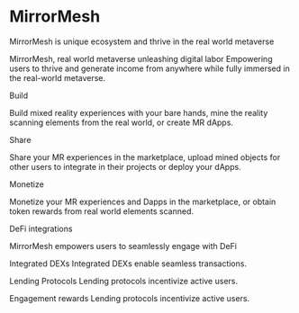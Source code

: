 # MirrorMesh
MirrorMesh is unique ecosystem and thrive in the real world metaverse

MirrorMesh, real world metaverse unleashing digital labor
Empowering users to thrive and generate income from anywhere while fully immersed in the real-world metaverse. 

Build

Build mixed reality experiences with your bare hands, mine the reality scanning elements from the real world, or create MR dApps.


Share

Share your MR experiences in the marketplace, upload mined objects for other users to integrate in their projects or deploy your dApps.


Monetize

Monetize your MR experiences and Dapps in the marketplace, or obtain token rewards from real world elements scanned.



DeFi integrations

MirrorMesh empowers users to seamlessly engage with DeFi


Integrated DEXs
Integrated DEXs enable seamless transactions.


Lending Protocols
Lending protocols incentivize active users.


Engagement rewards
Lending protocols incentivize active users.
